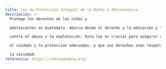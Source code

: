 ```yaml
---
title: Ley de Protección Integral de la Niñez y Adolescencia
descripcion: >-
  Protege los derechos de los niños y

  adolescentes en Guatemala. Abarca desde el derecho a la educación y la salud hasta la protección

  contra el abuso y la explotación. Esta ley es crucial para asegurar que los menores de edad reciban

  el cuidado y la protección adecuados, y que sus derechos sean respetados en todos los ámbitos de

  la sociedad.
referencia: https://redciudadana.org/
---
```

